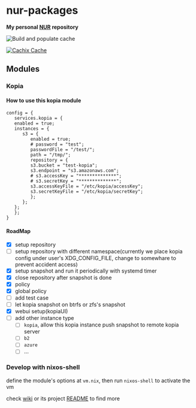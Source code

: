 # nur-packages

**My personal [NUR](https://github.com/nix-community/NUR) repository**

<!-- Remove this if you don't use github actions -->
![Build and populate cache](https://github.com/efficacy38/nur-packages/workflows/Build%20and%20populate%20cache/badge.svg)

[![Cachix Cache](https://img.shields.io/badge/cachix-efficacy38-blue.svg)](https://efficacy38.cachix.org)

## Modules

### Kopia

#### How to use this kopia module

```
config = {
   services.kopia = {
   enabled = true;
   instances = {
      s3 = {
         enabled = true;
         # password = "test";
         passwordFile = "/test/";
         path = "/tmp/";
         repository = {
         s3.bucket = "test-kopia";
         s3.endpoint = "s3.amazonaws.com";
         # s3.accessKey = "**************";
         # s3.secretKey = "**************";
         s3.accessKeyFile = "/etc/kopia/accessKey";
         s3.secretKeyFile = "/etc/kopia/secretKey";
         };
      };
   };
   };
}
```

#### RoadMap
- [x] setup repository
- [ ] setup repository with different namespace(currently we place kopia config under user's XDG_CONFIG_FILE, change to somewhare to prevent accident access)
- [x] setup snapshot and run it periodically with systemd timer
- [x] close repository after snapshot is done
- [x] policy
- [x] global policy
- [ ] add test case
- [ ] let kopia snapshot on btrfs or zfs's snapshot
- [x] webui setup(kopiaUI)
- [ ] add other instance type 
   - [ ] `kopia`, allow this kopia instance push snapshot to remote kopia server
   - [ ] `b2`
   - [ ] `azure`
   - [ ] ...

### Develop with nixos-shell

define the module's options at `vm.nix`, then run `nixos-shell` to activate the vm

check [wiki](https://nixos.wiki/wiki/Nixos-shell) or its project [README](https://github.com/Mic92/nixos-shell) to find more
